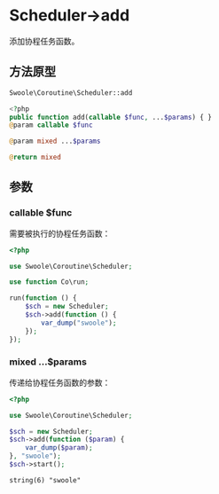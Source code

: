 # Scheduler->add

添加协程任务函数。

## 方法原型

```php
Swoole\Coroutine\Scheduler::add

<?php
public function add(callable $func, ...$params) { }
@param callable $func

@param mixed ...$params

@return mixed
```

## 参数

### callable $func

需要被执行的协程任务函数：

```php
<?php

use Swoole\Coroutine\Scheduler;

use function Co\run;

run(function () {
    $sch = new Scheduler;
    $sch->add(function () {
        var_dump("swoole");
    });
});
```

### mixed ...$params

传递给协程任务函数的参数：

```php
<?php

use Swoole\Coroutine\Scheduler;

$sch = new Scheduler;
$sch->add(function ($param) {
    var_dump($param);
}, "swoole");
$sch->start();
```

```shell
string(6) "swoole"
```
